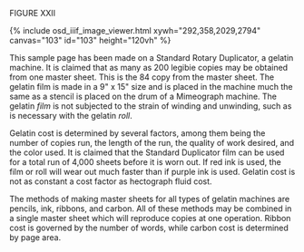 FIGURE XXII

{% include osd_iiif_image_viewer.html xywh="292,358,2029,2794" canvas="103" id="103" height="120vh" %}

This sample page has been made on a Standard Rotary
Duplicator, a gelatin machine. It is claimed that as many 
as 200 legibie copies may be obtained from one master
sheet. This is the 84 copy from the master sheet. The
gelatin film is made in a 9" x 15" size and is placed in
the machine much the same as a stencil is placed on the
drum of a Mimeograph machine. The gelatin *film* is not
subjected to the strain of winding and unwinding, such as 
is necessary with the gelatin *roll*.

Gelatin cost is determined by several factors, among
them being the number of copies run, the length of the 
run, the quality of work desired, and the color used. It
is claimed that the Standard Duplicator film can be used
for a total run of 4,000 sheets before it is worn out.
If red ink is used, the film or roll will wear out much
faster than if purple ink is used. Gelatin cost is not
as constant a cost factor as hectograph fluid cost. 

The methods of making master sheets for all types of
gelatin machines are pencils, ink, ribbons, and carbon. 
All of these methods may be combined in a single master
sheet which will reproduce copies at one operation. Ribbon 
cost is governed by the number of words, while carbon
cost is determined by page area. 
